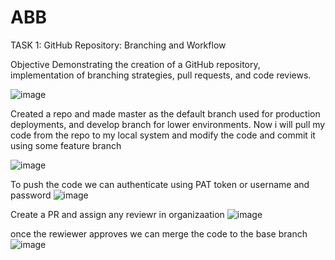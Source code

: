# ABB

TASK 1: GitHub Repository: Branching and Workflow

Objective
Demonstrating the creation of a GitHub repository, implementation of branching strategies, pull requests, and code reviews.

![image](https://github.com/user-attachments/assets/0ddc801c-8334-4ef2-b6e3-909a12fb24de)

Created a repo and made master as the default branch used for production deployments, and develop branch for lower environments. 
Now i will pull my code from the repo to my local system and modify the code and commit it using some feature branch 

![image](https://github.com/user-attachments/assets/0334b801-d653-43e6-a180-9dcc2f591e94)

To push the code we can authenticate using PAT token or username and password
![image](https://github.com/user-attachments/assets/b33e270f-399c-45df-8d4b-bba88bf06004)

Create a PR and assign any reviewr in organizaation
![image](https://github.com/user-attachments/assets/5af1e17f-1a1a-4a02-a070-4700b67df1fa)

once the rewiewer approves we can merge the code to the base branch 
![image](https://github.com/user-attachments/assets/ff97209f-5b7a-4c30-885b-4c598fce7481)




